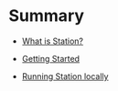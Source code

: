 # Summary

- [What is Station?](./1_what_is_station.md)

- [Getting Started](./2_getting_started.md)

- [Running Station locally](./3_running_station_locally.md)
